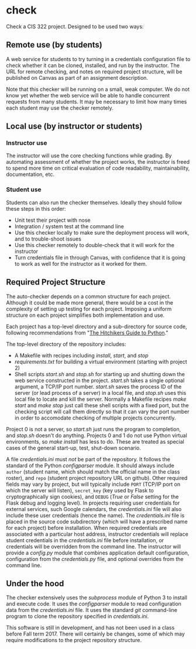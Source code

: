# check

Check a CIS 322 project.  Designed to be used two ways: 

## Remote use (by students)

A web service for students to try turning in a credentials configuration file to check whether it can be cloned, installed, and run by the instructor.  The URL for remote checking, and notes on required project structure, will be published on Canvas as part of an assignment description.  

Note that this checker will be running on a small, weak computer.  We do not know yet whether the web service will be able to handle concurrent requests from many students.  It may be necessary to limit how many times each student may use the checker remotely. 

## Local use (by instructor or students)

### Instructor use

The instructor will use the core checking functions while grading.  By automating assessment of whether the project works, the instructor is freed to spend more time on critical evaluation of code readability, maintainability, documentation, etc. 

### Student use

Students can also run the checker themselves.  Ideally they should follow these steps in this order: 

* Unit test their project with nose
* Integration / system test at the command line
* Use this checker locally to make sure the deployment process will work, and to trouble-shoot issues
* Use this checker remotely to double-check that it will work for the instructor
* Turn credentials file in through Canvas, with confidence that it is
going to work as well for the instructor as it worked for them.

## Required Project Structure

The auto-checker depends on a common structure for each project.
Although it could be made more general, there would be a cost in the
complexity of setting up testing for each project.   Imposing a
uniform structure on each project simplifies both implementation and
use.

Each project has a top-level directory and a sub-directory for source
code, following recommendations from "[The Hitchikers Guide to Python](http://docs.python-guide.org/en/latest/writing/structure/#structure-of-the-repository)."

The top-level directory of the repository includes:

* A Makefile with recipes including *install*, *start*, and *stop*
* *requirements.txt* for building a virtual environment (starting with
project 2)
* Shell scripts *start.sh* and *stop.sh* for starting up and shutting
  down the web service constructed in the project.  *start.sh* takes a
  single optional argument, a TCP/IP port number.  *start.sh* saves
  the process ID of the server (or lead process of a server) in a
  local file, and *stop.sh* uses this local file to locate and kill
  the server.  Normally a Makefile recipes *make start* and *make
  stop* just call these shell scripts with a fixed port, but the checking script will
  call them directly so that it can vary the port number in order to
  accomodate checking of multiple projects concurrently.

Project 0 is not a server, so *start.sh* just runs the program to
completion, and *stop.sh* doesn't do anything.  Projects 0 and 1 do
not use Python virtual environments, so *make install* has less to
do.  These are treated as special cases of the general start-up, test,
shut-down scenario. 

A file *credentials.ini* must *not* be part of the repository.
It follows the standard of the Python *configparser* module.  It
should always include ```author``` (student name, which should match
the official name in the class roster), and ```repo``` (student project
repository URL on github).   Other required fields may vary by
project, but will typically include ```PORT```  (TCP/IP port on which
the server will listen), ```secret_key``` (key used by Flask to
cryptographically sign cookies), and ```DEBUG``` (*True* or *False*
setting for the Flask debug and logging level).   In projects
requiring user credentials for external services, such Google
calendars, the *credentials.ini* file will also include these user
credentials (hence the name).  The
*credentials.ini* file is placed in the source code subdirectory
(which will have a prescribed name for each project) before
installation.    When required credentials are associated with a
particular host address, instructor credentials will replace student
credentials in the *credentials.ini* file before installation, or
credentials will be overridden from the command line.  The instructor
will provide a *config.py* module that combines application default
configuration, configuration from the *credentials.py* file, and
optional overrides from the command line.

## Under the hood

The checker extensively uses the *subprocess* module of Python 3 to
install and execute code.  It uses the *configparser* module to read
configuration data from the *credentials.ini* file.  It uses the
standard *git* command-line program to clone the repository specified
in *credentials.ini*.

This software is still in development, and has not been used in a
class before Fall term 2017.  There will certainly be changes, some of
which may require modifications to the project repository structure.

